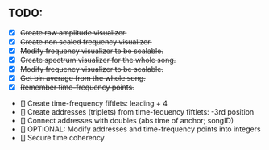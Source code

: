﻿## TODO:
- [x] ~~Create raw amplitude visualizer.~~
- [x] ~~Create non scaled frequency visualizer.~~
- [x] ~~Modify frequency visualizer to be scalable.~~
- [x] ~~Create spectrum visualizer for the whole song.~~
- [x] ~~Modify frequency visualizer to be scalable.~~
- [x] ~~Get bin average from the whole song.~~
- [x] ~~Remember time-frequency points.~~
- [] Create time-frequency fiftlets: leading + 4
- [] Create addresses (triplets) from time-fequency fiftlets: -3rd position
- [] Connect addresses with doubles (abs time of anchor; songID)
- [] OPTIONAL: Modify addresses and time-frequency points into integers
- [] Secure time coherency